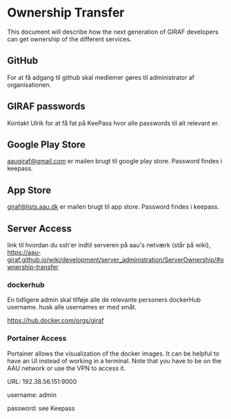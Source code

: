 # Ownership Transfer

This document will describe how the next generation of GIRAF developers can get ownership of the different services.

## GitHub

For at få adgang til github skal medlemer gøres til administrator af organisationen. 

## GIRAF passwords

Kontakt Ulrik for at få fat på KeePass hvor alle passwords til alt relevant er.

## Google Play Store

aaugiraf@gmail.com er mailen brugt til google play store.
Password findes i keepass.

## App Store

giraf@lists.aau.dk er mailen brugt til app store.
Password findes i keepass.

## Server Access

link til hvordan du ssh'er indtil serveren på aau's netværk (står på wiki), 
https://aau-giraf.github.io/wiki/development/server_administration/ServerOwnership/#ownership-transfer

### dockerhub

En tidligere admin skal tilføje alle de relevante personers dockerHub username. husk alle usernames er med småt.

https://hub.docker.com/orgs/giraf


### Portainer Access

Portainer allows the visualization of the docker images. It can be helpful to have an UI instead of working in a terminal. Note that you have to be on the AAU network or use the VPN to access it.

URL: 192.38.56.151:9000

username: admin

password: see Keepass
